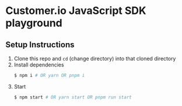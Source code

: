 # Customer.io JavaScript SDK playground

## Setup Instructions
1. Clone this repo and `cd` (change directory) into that cloned directory
2. Install dependencies
    ```sh
    $ npm i # OR yarn OR pnpm i
    ```
3. Start
    ```sh
    $ npm start # OR yarn start OR pnpm run start
    ```
